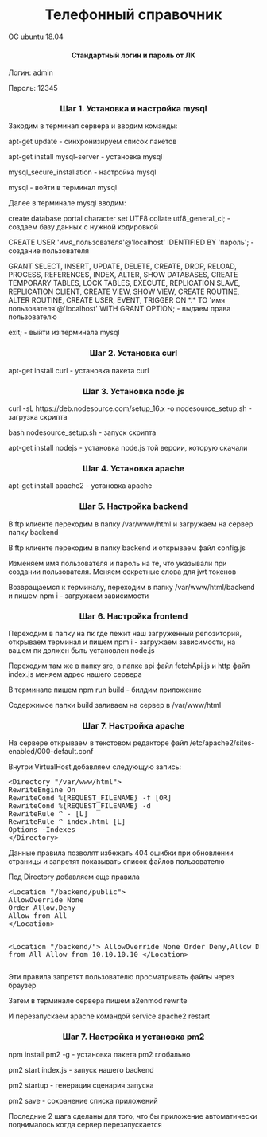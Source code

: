<h1 align="center">Телефонный справочник</h1>
<p>OC ubuntu 18.04</p>
<h4 align="center">Стандартный логин и пароль от ЛК</h4>
<p>Логин: admin</p>
<p>Пароль: 12345</p>
<h3 align="center">Шаг 1. Установка и настройка mysql</h3>
<p>Заходим в терминал сервера и вводим команды:</p>
<p>apt-get update - синхронизируем список пакетов</p>
<p>apt-get install mysql-server - установка mysql</p>
<p>mysql_secure_installation - настройка mysql</p>
<p>mysql - войти в терминал mysql</p>
<p>Далее в терминале mysql вводим:</p>
<p>create database portal character set UTF8 collate utf8_general_ci; - создаем базу данных с нужной кодировкой</p>
<p>CREATE USER 'имя_пользователя'@'localhost' IDENTIFIED BY 'пароль'; - создание пользователя</p>
<p>GRANT SELECT, INSERT, UPDATE, DELETE, CREATE, DROP, RELOAD, PROCESS, REFERENCES, INDEX, ALTER, SHOW DATABASES, CREATE TEMPORARY TABLES, LOCK TABLES, EXECUTE, REPLICATION SLAVE, REPLICATION CLIENT, CREATE VIEW, SHOW VIEW, CREATE ROUTINE, ALTER ROUTINE, CREATE USER, EVENT, TRIGGER ON *.* TO 'имя пользователя'@'localhost' WITH GRANT OPTION; - выдаем права пользователю</p>
<p>exit; - выйти из терминала mysql</p>
<h3 align="center">Шаг 2. Установка curl</h3>
<p>apt-get install curl - установка пакета curl</p>
<h3 align="center">Шаг 3. Установка node.js</h3>
<p>curl -sL https://deb.nodesource.com/setup_16.x -o nodesource_setup.sh - загрузка скрипта</p>
<p>bash nodesource_setup.sh - запуск скрипта</p>
<p>apt-get install nodejs - установка node.js той версии, которую скачали</p>
<h3 align="center">Шаг 4. Установка apache</h3>
<p>apt-get install apache2 - установка apache</p>
<h3 align="center">Шаг 5. Настройка backend</h3>
<p>В ftp клиенте переходим в папку /var/www/html и загружаем на сервер папку backend</p>
<p>В ftp клиенте переходим в папку backend и открываем файл config.js</p>
<p>Изменяем имя пользователя и пароль на те, что указывали при создании пользователя. Меняем секретные слова для jwt токенов</p>
<p>Возвращаемся к терминалу, переходим в папку /var/www/html/backend и пишем npm i - загружаем зависимости</p>
<h3 align="center">Шаг 6. Настройка frontend</h3>
<p>Переходим в папку на пк где лежит наш загруженный репозиторий, открываем терминал и пишем npm i - загружаем зависимости, на вашем пк должен быть установлен node.js</p>
<p>Переходим там же в папку src, в папке api файл fetchApi.js и http файл index.js меняем адрес нашего сервера</p>
<p>В терминале пишем npm run build - билдим приложение</p>
<p>Содержимое папки build заливаем на сервер в /var/www/html</p>
<h3 align="center">Шаг 7. Настройка apache</h3>
<p>На сервере открываем в текстовом редакторе файл /etc/apache2/sites-enabled/000-default.conf</p>
<p>Внутри VirtualHost добавляем следующую запись:</p>
<pre>
&lt;Directory "/var/www/html">
RewriteEngine On
RewriteCond %{REQUEST_FILENAME} -f [OR]
RewriteCond %{REQUEST_FILENAME} -d
RewriteRule ^ - [L]
RewriteRule ^ index.html [L]
Options -Indexes
&lt;/Directory>
</pre>
<p>Данные правила позволят избежать 404 ошибки при обновлении страницы и запретят показывать список файлов пользователю</p>
<p>Под Directory добавляем еще правила</p>
<pre>
&lt;Location "/backend/public">  
AllowOverride None  
Order Allow,Deny  
Allow from All  
&lt;/Location>  

&lt;Location "/backend/">
AllowOverride None
Order Deny,Allow
Deny from All
Allow from 10.10.10.10
&lt;/Location>
</pre>
<p>Эти правила запретят пользователю просматривать файлы через браузер</p>
<p>Затем в терминале сервера пишем a2enmod rewrite </p>
<p>И перезапускаем apache командой service apache2 restart</p>
<h3 align="center">Шаг 7. Настройка и установка pm2</h3>
<p>npm install pm2 -g - установка пакета pm2 глобально</p>
<p>pm2 start index.js - запуск нашего backend</p>
<p>pm2 startup - генерация сценария запуска</p>
<p>pm2 save - сохранение списка приложений</p>
<p>Последние 2 шага сделаны для того, что бы приложение автоматически поднималось когда сервер перезапускается</p>